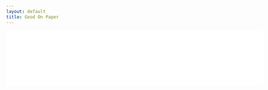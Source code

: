 ```yaml
---
layout: default
title: Good On Paper
---
```


<iframe width="700" height=“24” src="//www.youtube.com/embed/-LXl4y6D-QI&autohide=0" frameborder="0" allowfullscreen></iframe>
